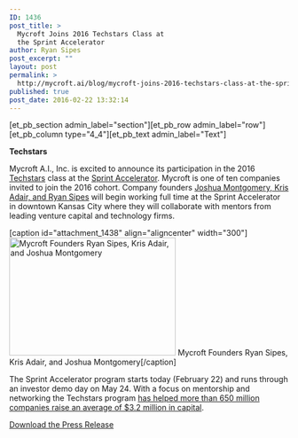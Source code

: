 ```yaml
---
ID: 1436
post_title: >
  Mycroft Joins 2016 Techstars Class at
  the Sprint Accelerator
author: Ryan Sipes
post_excerpt: ""
layout: post
permalink: >
  http://mycroft.ai/blog/mycroft-joins-2016-techstars-class-at-the-sprint-accelerator/
published: true
post_date: 2016-02-22 13:32:14
---
```

[et_pb_section admin_label="section"][et_pb_row admin_label="row"][et_pb_column type="4_4"][et_pb_text admin_label="Text"]

<strong>Techstars</strong>

Mycroft A.I., Inc. is excited to announce its participation in the 2016 <a href="http://techstars.com" target="_blank" rel="noopener">Techstars</a> class at the <a href="http://sprintaccel.com" target="_blank" rel="noopener">Sprint Accelerator</a>. Mycroft is one of ten companies invited to join the 2016 cohort. Company founders <a href="https://mycroft.ai/about/" target="_blank" rel="noopener">Joshua Montgomery, Kris Adair, and Ryan Sipes</a> will begin working full time at the Sprint Accelerator in downtown Kansas City where they will collaborate with mentors from leading venture capital and technology firms.

[caption id="attachment_1438" align="aligncenter" width="300"]<a href="https://mycroft.ai/wp-content/uploads/2016/02/techstars_initiation_pic.jpg" rel="attachment wp-att-1438"><img class="size-medium wp-image-1438" src="https://mycroft.ai/wp-content/uploads/2016/02/techstars_initiation_pic-300x213.jpg" alt="Mycroft Founders Ryan Sipes, Kris Adair, and Joshua Montgomery" width="300" height="213" /></a> Mycroft Founders Ryan Sipes, Kris Adair, and Joshua Montgomery[/caption]

The Sprint Accelerator program starts today (February 22) and runs through an investor demo day on May 24. With a focus on mentorship and networking the Techstars program <a href="http://www.techstars.com/companies/" target="_blank" rel="noopener">has helped more than 650 million companies raise an average of $3.2 million in capital</a>.

<a href="https://mycroft.ai/wp-content/uploads/2016/02/Mycroft-Joins-2016-Techstars-Class-at-the-Sprint-Accelerator.pdf" target="_blank" rel="noopener">Download the Press Release</a>